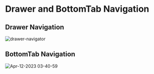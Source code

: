 # Drawer and BottomTab Navigation

## Drawer Navigation
![drawer-navigator](https://user-images.githubusercontent.com/49361894/231434606-482aed15-e474-40cb-bb22-06aeb0dfc4a8.gif)


## BottomTab Navigation
![Apr-12-2023 03-40-59](https://user-images.githubusercontent.com/49361894/231434661-90442713-4d9d-4c93-8ed9-99b4cb979e1a.gif)
